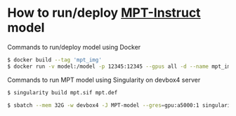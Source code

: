 # How to run/deploy [MPT-Instruct](https://huggingface.co/mosaicml/mpt-7b-instruct) model

Commands to run/deploy model using Docker
```bash
$ docker build --tag 'mpt_img'
$ docker run -v model:/model -p 12345:12345 --gpus all -d --name mpt_img
```
Commands to run MPT model using Singularity on devbox4 server
```bash
$ singularity build mpt.sif mpt.def

$ sbatch --mem 32G -w devbox4 -J MPT-model --gres=gpu:a5000:1 singularity.sh exec --bind tmp:/tmp,model:/model mpt.sif sh start.sh
```



